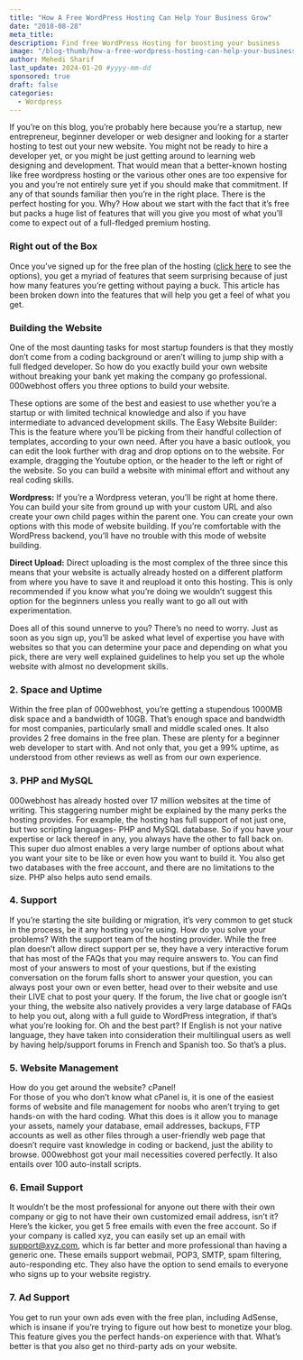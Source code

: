 ```yaml
---
title: "How A Free WordPress Hosting Can Help Your Business Grow"
date: "2018-08-28"
meta_title:
description: Find free WordPress Hosting for boosting your business
image: "/blog-thumb/how-a-free-wordpress-hosting-can-help-your-business-grow.webp"
author: Mehedi Sharif
last_update: 2024-01-20 #yyyy-mm-dd
sponsored: true
draft: false
categories:
  - Wordpress
---
```


If you’re on this blog, you’re probably here because you’re a startup, new entrepreneur, beginner developer or web designer and looking for a starter hosting to test out your new website. You might not be ready to hire a developer yet, or you might be just getting around to learning web designing and development. That would mean that a better-known hosting like free wordpress hosting or the various other ones are too expensive for you and you’re not entirely sure yet if you should make that commitment. If any of that sounds familiar then you’re in the right place. There is the perfect hosting for you. Why? How about we start with the fact that it’s free but packs a huge list of features that will you give you most of what you’ll come to expect out of a full-fledged premium hosting.

### Right out of the Box

Once you’ve signed up for the free plan of the hosting (<A href="https://000webhost.com/free-hosting">click here</A> to see the options), you get a myriad of features that seem surprising because of just how many features you’re getting without paying a buck. This article has been broken down into the features that will help you get a feel of what you get.

### Building the Website

One of the most daunting tasks for most startup founders is that they mostly don’t come from a coding background or aren’t willing to jump ship with a full fledged developer. So how do you exactly build your own website without breaking your bank yet making the company go professional. 000webhost offers you three options to build your website.

These options are some of the best and easiest to use whether you’re a startup or with limited technical knowledge and also if you have intermediate to advanced development skills. The Easy Website Builder: This is the feature where you’ll be picking from their handful collection of templates, according to your own need. After you have a basic outlook, you can edit the look further with drag and drop options on to the website. For example, dragging the Youtube option, or the header to the left or right of the website. So you can build a website with minimal effort and without any real coding skills.

**Wordpress:** If you’re a Wordpress veteran, you’ll be right at home there. You can build your site from ground up with your custom URL and also create your own child pages within the parent one. You can create your own options with this mode of website building. If you’re comfortable with the WordPress backend, you’ll have no trouble with this mode of website building.

**Direct Upload:** Direct uploading is the most complex of the three since this means that your website is actually already hosted on a different platform from where you have to save it and reupload it onto this hosting. This is only recommended if you know what you’re doing we wouldn’t suggest this option for the beginners unless you really want to go all out with experimentation.

Does all of this sound unnerve to you? There’s no need to worry. Just as soon as you sign up, you’ll be asked what level of expertise you have with websites so that you can determine your pace and depending on what you pick, there are very well explained guidelines to help you set up the whole website with almost no development skills.

### 2. Space and Uptime

Within the free plan of 000webhost, you’re getting a stupendous 1000MB disk space and a bandwidth of 10GB. That’s enough space and bandwidth for most companies, particularly small and middle scaled ones. It also provides 2 free domains in the free plan. These are plenty for a beginner web developer to start with. And not only that, you get a 99% uptime, as understood from other reviews as well as from our own experience.

### 3. PHP and MySQL

000webhost has already hosted over 17 million websites at the time of writing. This staggering number might be explained by the many perks the hosting provides. For example, the hosting has full support of not just one, but two scripting languages- PHP and MySQL database. So if you have your expertise or lack thereof in any, you always have the other to fall back on. This super duo almost enables a very large number of options about what you want your site to be like or even how you want to build it. You also get two databases with the free account, and there are no limitations to the size. PHP also helps auto send emails.

### 4. Support

If you’re starting the site building or migration, it’s very common to get stuck in the process, be it any hosting you’re using. How do you solve your problems? With the support team of the hosting provider. While the free plan doesn’t allow direct support per se, they have a very interactive forum that has most of the FAQs that you may require answers to. You can find most of your answers to most of your questions, but if the existing conversation on the forum falls short to answer your question, you can always post your own or even better, head over to their website and use their LIVE chat to post your query. If the forum, the live chat or google isn’t your thing, the website also natively provides a very large database of FAQs to help you out, along with a full guide to WordPress integration, if that’s what you’re looking for. Oh and the best part? If English is not your native language, they have taken into consideration their multilingual users as well by having help/support forums in French and Spanish too. So that’s a plus.

### 5. Website Management

How do you get around the website? cPanel!  
For those of you who don’t know what cPanel is, it is one of the easiest forms of website and file management for noobs who aren’t trying to get hands-on with the hard coding. What this does is it allow you to manage your assets, namely your database, email addresses, backups, FTP accounts as well as other files through a user-friendly web page that doesn’t require vast knowledge in coding or backend, just the ability to browse. 000webhost got your mail necessities covered perfectly. It also entails over 100 auto-install scripts.

### 6. Email Support

It wouldn’t be the most professional for anyone out there with their own company or gig to not have their own customized email address, isn’t it? Here’s the kicker, you get 5 free emails with even the free account. So if your company is called xyz, you can easily set up an email with support@xyz.com, which is far better and more professional than having a generic one. These emails support webmail, POP3, SMTP, spam filtering, auto-responding etc. They also have the option to send emails to everyone who signs up to your website registry.

### 7. Ad Support

You get to run your own ads even with the free plan, including AdSense, which is insane if you’re trying to figure out how best to monetize your blog. This feature gives you the perfect hands-on experience with that. What’s better is that you also get no third-party ads on your website.
